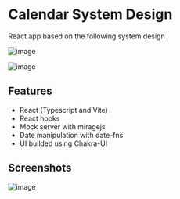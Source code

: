 # Calendar System Design

React app based on the following system design

![image](https://github.com/user-attachments/assets/340049d4-7684-4478-8bf3-79fd52784da8)

![image](https://github.com/user-attachments/assets/849e60ed-0398-45a4-a4cb-4893793ed84d)

## Features

- React (Typescript and Vite)
- React hooks
- Mock server with miragejs
- Date manipulation with date-fns
- UI builded using Chakra-UI

## Screenshots

![image](https://github.com/user-attachments/assets/914c88a1-3a75-4b7e-a347-a90ef15a77e3)
